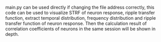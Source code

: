 main.py can be used directly if changing the file address correctly, this code can be used to visualize STRF of neuron response, ripple transfer function, extract temporal distribution, frequency distribution and 
ripple transfer function of neuron response. Then the calculation result of correlation coefficients of neurons in the same session will be shown in depth. 
